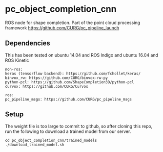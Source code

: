 # pc_object_completion_cnn
ROS node for shape completion. Part of the point cloud processing framework https://github.com/CURG/pc_pipeline_launch

## Dependencies
This has been tested on ubuntu 14.04 and ROS Indigo and ubuntu 16.04 and ROS Kinetic
```
non-ros:
keras (tensorflow backend): https://github.com/fchollet/keras/ 
binvox_rw: https://github.com/CURG/binvox-rw-py
python-pcl: https://github.com/ShapeCompletion3D/python-pcl
curvox: https://github.com/CURG/Curvox

ros:
pc_pipeline_msgs: https://github.com/CURG/pc_pipeline_msgs
```

## Setup
The weight file is too large to commit to github, so after cloning this repo, run the following to download a trained model from our server.
```
cd pc_object_completion_cnn/trained_models
./download_trained_model.sh
```
